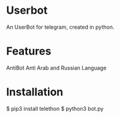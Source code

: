 # Userbot
An UserBot for telegram, created in python.
# Features
AntiBot
Anti Arab and Russian Language
# Installation
$ pip3 install telethon
$ python3 bot.py
